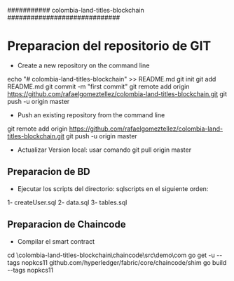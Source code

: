 ########### colombia-land-titles-blockchain #############################

# Preparacion del repositorio de GIT

- Create a new repository on the command line

echo "# colombia-land-titles-blockchain" >> README.md
git init
git add README.md
git commit -m "first commit"
git remote add origin https://github.com/rafaelgomeztellez/colombia-land-titles-blockchain.git
git push -u origin master


- Push an existing repository from the command line

git remote add origin https://github.com/rafaelgomeztellez/colombia-land-titles-blockchain.git
git push -u origin master

- Actualizar Version local: usar comando
git pull origin master

## Preparacion de BD ##########################

- Ejecutar los scripts del directorio: sqlscripts en el siguiente orden:

1- createUser.sql
2- data.sql
3- tables.sql


## Preparacion de Chaincode

- Compilar el smart contract

cd \colombia-land-titles-blockchain\chaincode\src\demo\com
go get -u --tags nopkcs11 github.com/hyperledger/fabric/core/chaincode/shim
go build --tags nopkcs11
